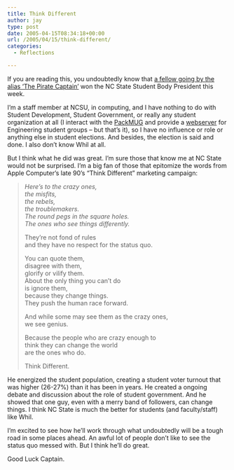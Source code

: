 ```yaml
---
title: Think Different
author: jay
type: post
date: 2005-04-15T08:34:18+00:00
url: /2005/04/15/think-different/
categories:
  - Reflections

---
```

If you are reading this, you undoubtedly know that [a fellow going by the alias ‘The Pirate Captain’][1] won the NC State Student Body President this week.

I’m a staff member at NCSU, in computing, and I have nothing to do with Student Development, Student Government, or really any student organization at all (I interact with the [PackMUG][2] and provide a [webserver][3] for Engineering student groups &#8211; but that’s it), so I have no influence or role or anything else in student elections. And besides, the election is said and done. I also don’t know Whil at all.

But I think what he did was great. I’m sure those that know me at NC State would not be surprised. I’m a big fan of those that epitomize the words from Apple Computer’s late 90’s “Think Different” marketing campaign:

> _Here’s to the crazy ones,  
> the misfits,  
> the rebels,  
> the troublemakers.  
> The round pegs in the square holes.  
> The ones who see things differently._
> 
> They’re not fond of rules  
> and they have no respect for the status quo.
> 
> You can quote them,  
> disagree with them,  
> glorify or vilify them.  
> About the only thing you can’t do  
> is ignore them,  
> because they change things.  
> They push the human race forward.
> 
> And while some may see them as the crazy ones,  
> we see genius.
> 
> Because the people who are crazy enough to  
> think they can change the world  
> are the ones who do.
> 
> Think Different.

He energized the student population, creating a student voter turnout that was higher (26-27%) than it has been in years. He created a ongoing debate and discussion about the role of student government. And he showed that one guy, even with a merry band of followers, can change things. I think NC State is much the better for students (and faculty/staff) like Whil.

I’m excited to see how he’ll work through what undoubtedly will be a tough road in some places ahead. An awful lot of people don’t like to see the status quo messed with. But I think he’ll do great.

Good Luck Captain.

 [1]: //www.technicianonline.com/story.php?id=011628"
 [2]: //packmug.ncsu.edu"
 [3]: //students.engr.ncsu.edu"